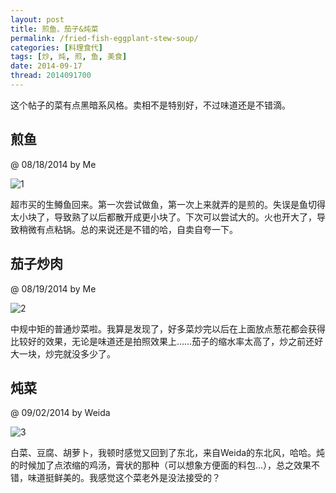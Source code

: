 ```yaml
---
layout: post
title: 煎鱼、茄子&炖菜
permalink: /fried-fish-eggplant-stew-soup/
categories: [料理食代]
tags: [炒, 炖, 煎, 鱼, 美食]
date: 2014-09-17
thread: 2014091700
---
```


<pre>这个帖子的菜有点黑暗系风格。卖相不是特别好，不过味道还是不错滴。</pre>

## 煎鱼 
@ 08/18/2014 by Me

![1](http://lanternd.qiniudn.com/Pic4Post/Cuisine/IMG_3112.jpg "Fried Fish")

超市买的生鳟鱼回来。第一次尝试做鱼，第一次上来就弄的是煎的。失误是鱼切得太小块了，导致熟了以后都散开成更小块了。下次可以尝试大的。火也开大了，导致稍微有点粘锅。总的来说还是不错的哈，自卖自夸一下。


## 茄子炒肉 
@ 08/19/2014 by Me

![2](http://lanternd.qiniudn.com/Pic4Post/Cuisine/IMG_3114.jpg "eggplant & Meat")

中规中矩的普通炒菜啦。我算是发现了，好多菜炒完以后在上面放点葱花都会获得比较好的效果，无论是味道还是拍照效果上……茄子的缩水率太高了，炒之前还好大一块，炒完就没多少了。

## 炖菜 
@ 09/02/2014 by Weida

![3](http://lanternd.qiniudn.com/Pic4Post/Cuisine/IMG_3267.jpg "Stew Soup")

白菜、豆腐、胡萝卜，我顿时感觉又回到了东北，来自Weida的东北风，哈哈。炖的时候加了点浓缩的鸡汤，膏状的那种（可以想象方便面的料包…），总之效果不错，味道挺鲜美的。我感觉这个菜老外是没法接受的？

